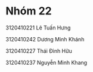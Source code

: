 # Nhóm 22
3120410221	Lê Tuấn	Hưng

3120410242	Dương Minh Khánh

3120410227	Thái Đình Hữu

3120410237	Nguyễn Minh Khang
